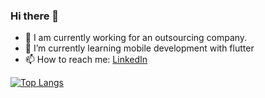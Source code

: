 ### Hi there 👋

- 🔭 I am currently working for an outsourcing company.
- 🌱 I’m currently learning mobile development with flutter
- 📫 How to reach me: [LinkedIn](https://www.linkedin.com/in/stanislav-shevchenko-0711b918b/)


[![Top Langs](https://github-readme-stats.vercel.app/api/top-langs/?username=makidzusi&layout=compact)](https://github.com/makidzusi/github-readme-stats)
